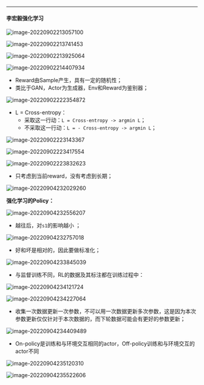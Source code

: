 

####  

------

#### 李宏毅强化学习



![image-20220902213057100](%E5%BC%BA%E5%8C%96%E5%AD%A6%E4%B9%A0.assets/image-20220902213057100.png)

![image-20220902213741453](%E5%BC%BA%E5%8C%96%E5%AD%A6%E4%B9%A0.assets/image-20220902213741453.png)

![image-20220902213925064](%E5%BC%BA%E5%8C%96%E5%AD%A6%E4%B9%A0.assets/image-20220902213925064.png)

![image-20220902214407934](%E5%BC%BA%E5%8C%96%E5%AD%A6%E4%B9%A0.assets/image-20220902214407934.png)

- Reward由Sample产生，具有一定的随机性；
- 类比于GAN，Actor为生成器，Env和Reward为鉴别器；

![image-20220902222354872](%E5%BC%BA%E5%8C%96%E5%AD%A6%E4%B9%A0.assets/image-20220902222354872.png)

- L = Cross-entropy：
    - 采取这一行动：`L = Cross-entropy -> argmin L`；
    - 不采取这一行动：`L = - Cross-entropy -> argmin L`；

![image-20220902223143367](%E5%BC%BA%E5%8C%96%E5%AD%A6%E4%B9%A0.assets/image-20220902223143367.png)

![image-20220902223417554](%E5%BC%BA%E5%8C%96%E5%AD%A6%E4%B9%A0.assets/image-20220902223622193.png)

![image-20220902223832623](%E5%BC%BA%E5%8C%96%E5%AD%A6%E4%B9%A0.assets/image-20220902223832623.png)

- 只考虑到当前reward，没有考虑到长期；

![image-20220904232029260](%E5%BC%BA%E5%8C%96%E5%AD%A6%E4%B9%A0.assets/image-20220904232029260.png)



**强化学习的Policy：**

![image-20220904232556207](%E5%BC%BA%E5%8C%96%E5%AD%A6%E4%B9%A0.assets/image-20220904232556207.png)

- 越往后，对`s1`的影响越小 ；

![image-20220904232757018](%E5%BC%BA%E5%8C%96%E5%AD%A6%E4%B9%A0.assets/image-20220904232757018.png)

-  好和坏是相对的，因此要做标准化；

![image-20220904233845039](%E5%BC%BA%E5%8C%96%E5%AD%A6%E4%B9%A0.assets/image-20220904233845039.png)

- 与监督训练不同，RL的数据及其标注都在训练过程中：

![image-20220904234121724](%E5%BC%BA%E5%8C%96%E5%AD%A6%E4%B9%A0.assets/image-20220904234121724.png)

![image-20220904234227064](%E5%BC%BA%E5%8C%96%E5%AD%A6%E4%B9%A0.assets/image-20220904234227064.png)

- 收集一次数据更新一次参数，不可以用一次数据更新多次参数，这是因为本次参数更新仅仅针对于本次数据的，而下轮数据可能会有更好的参数更新；

![image-20220904234409489](%E5%BC%BA%E5%8C%96%E5%AD%A6%E4%B9%A0.assets/image-20220904234409489.png)

- On-policy是训练和与环境交互相同的actor，Off-policy训练和与环境交互的actor不同

![image-20220904235120310](%E5%BC%BA%E5%8C%96%E5%AD%A6%E4%B9%A0.assets/image-20220904235120310.png)

![image-20220904235522606](%E5%BC%BA%E5%8C%96%E5%AD%A6%E4%B9%A0.assets/image-20220904235522606.png)



